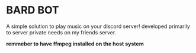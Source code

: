 # BARD BOT

A simple solution to play music on your discord server!
developed primarily to server private needs on my friends server.

**remmeber to have ffmpeg installed on the host system**
